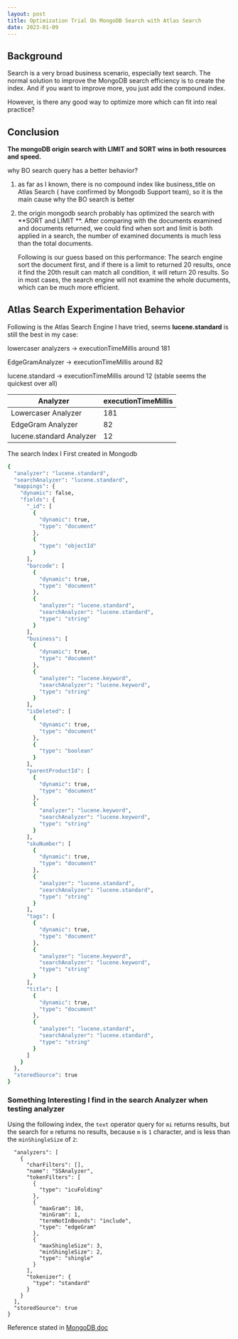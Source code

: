```yaml
---
layout: post
title: Optimization Trial On MongoDB Search with Atlas Search
date: 2023-01-09
---
```


## Background

Search is a very broad business scenario, especially text search.  The normal solution to improve the MongoDB search efficiency is to create the index. And if you want to improve more, you just add the compound index.

However, is there any good way to optimize more which can fit into real practice?

## Conclusion

**The mongoDB origin search with LIMIT and SORT wins in both resources and speed.**

why BO search query has a better behavior?

1. as far as I known, there is no compound index like business_title on Atlas Search ( have confirmed by Mongodb Support team), so it is the main cause why the BO search is better

2. the origin mongodb search probably has optimized the search with **SORT and LIMIT **. After comparing with the documents examined and documents returned, we could find when sort and limit is both applied in a search, the number of examined documents is much less than the total documents.

   Following is our guess based on this performance:  The search engine sort the document first, and if there is a limit to returned 20 results, once it find the 20th result can match all condition, it will return 20 results. So in most cases, the search engine will not examine the whole ducuments, which can be much more efficient.

## Atlas Search Experimentation Behavior

Following is the Atlas Search Engine I have tried, seems **lucene.standard** is still the best in my case:

lowercaser analyzers ->  executionTimeMillis around 181  

EdgeGramAnalyzer ->  executionTimeMillis around  82

lucene.standard -> executionTimeMillis around  12  (stable seems the quickest over all)

| Analyzer                 | executionTimeMillis |
| ------------------------ | ------------------- |
| Lowercaser Analyzer      | 181                 |
| EdgeGram Analyzer        | 82                  |
| lucene.standard Analyzer | 12                  |



The search Index I First created in Mongodb

```bash
{
  "analyzer": "lucene.standard",
  "searchAnalyzer": "lucene.standard",
  "mappings": {
    "dynamic": false,
    "fields": {
      "_id": [
        {
          "dynamic": true,
          "type": "document"
        },
        {
          "type": "objectId"
        }
      ],
      "barcode": [
        {
          "dynamic": true,
          "type": "document"
        },
        {
          "analyzer": "lucene.standard",
          "searchAnalyzer": "lucene.standard",
          "type": "string"
        }
      ],
      "business": [
        {
          "dynamic": true,
          "type": "document"
        },
        {
          "analyzer": "lucene.keyword",
          "searchAnalyzer": "lucene.keyword",
          "type": "string"
        }
      ],
      "isDeleted": [
        {
          "dynamic": true,
          "type": "document"
        },
        {
          "type": "boolean"
        }
      ],
      "parentProductId": [
        {
          "dynamic": true,
          "type": "document"
        },
        {
          "analyzer": "lucene.keyword",
          "searchAnalyzer": "lucene.keyword",
          "type": "string"
        }
      ],
      "skuNumber": [
        {
          "dynamic": true,
          "type": "document"
        },
        {
          "analyzer": "lucene.standard",
          "searchAnalyzer": "lucene.standard",
          "type": "string"
        }
      ],
      "tags": [
        {
          "dynamic": true,
          "type": "document"
        },
        {
          "analyzer": "lucene.keyword",
          "searchAnalyzer": "lucene.keyword",
          "type": "string"
        }
      ],
      "title": [
        {
          "dynamic": true,
          "type": "document"
        },
        {
          "analyzer": "lucene.standard",
          "searchAnalyzer": "lucene.standard",
          "type": "string"
        }
      ]
    }
  },
  "storedSource": true
}
```



### Something Interesting I find in the search Analyzer when testing analyzer

 Using the following index, the `text` operator query for `mi` returns results, but the search for `m` returns no results, because `m` is `1` character, and is less than the `minShingleSize` of `2`:

```
  "analyzers": [
    {
      "charFilters": [],
      "name": "SSAnalyzer",
      "tokenFilters": [
        {
          "type": "icuFolding"
        },
        {
          "maxGram": 10,
          "minGram": 1,
          "termNotInBounds": "include",
          "type": "edgeGram"
        },
        {
          "maxShingleSize": 3,
          "minShingleSize": 2,
          "type": "shingle"
        }
      ],
      "tokenizer": {
        "type": "standard"
      }
    }
  ],
  "storedSource": true
}
```

 Reference stated in [MongoDB doc](https://www.mongodb.com/docs/atlas/atlas-search/analyzers/token-filters/#shingle) 


